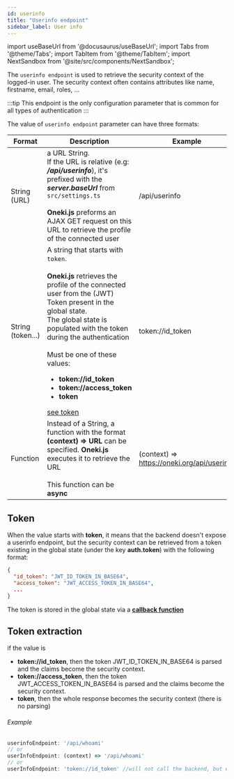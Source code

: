 ```yaml
---
id: userinfo
title: "Userinfo endpoint"
sidebar_label: User info
---
```

import useBaseUrl from '@docusaurus/useBaseUrl';
import Tabs from '@theme/Tabs';
import TabItem from '@theme/TabItem';
import NextSandbox from '@site/src/components/NextSandbox';


The `userinfo endpoint` is used to retrieve the security context of the logged-in user. The security context often contains attributes like name, firstname, email, roles, ...

:::tip
This endpoint is the only configuration parameter that is common for all types of authentication
:::


The value of `userinfo endpoint` parameter can have three formats:

| Format | Description | Example
| --- | ----------- | -------
| String (URL) | a URL String. <br/>If the URL is relative (e.g: ***/api/userinfo***), it's prefixed with the ***server.baseUrl*** from `src/settings.ts`<br/><br/>**Oneki.js** preforms an AJAX GET request on this URL to retrieve the profile of the connected user | /api/userinfo
| String (token...) | A string that starts with `token`.<br/><br/>**Oneki.js** retrieves the profile of the connected user from the (JWT) Token present in the global state.<br/>The global state is populated with the token during the authentication<br/><br/>Must be one of these values:<ul><li>**token://id_token**</li><li>**token://access_token**</li><li>**token**</li></ul>[see token](#token) | token://id_token
| Function | Instead of a String, a function with the format **(context) => URL** can be specified. **Oneki.js** executes it to retrieve the URL<br/><br/>This function can be **async** | (context) => https://oneki.org/api/userinfo

## Token
When the value starts with **token**, it means that the backend doesn't expose a userinfo endpoint, but the security context can be retrieved from a token existing in the global state (under the key **auth.token**) with the following format:

```json
{
  "id_token": "JWT_ID_TOKEN_IN_BASE64",
  "access_token": "JWT_ACCESS_TOKEN_IN_BASE64",
  ...
}
```
The token is stored in the global state via a **[callback function](#callback)**

## Token extraction

if the value is 
- **token://id_token**, then the token JWT_ID_TOKEN_IN_BASE64 is parsed and the claims become the security context.
- **token://access_token**, then the token JWT_ACCESS_TOKEN_IN_BASE64 is parsed and the claims become the security context.
- **token**, then the whole response becomes the security context (there is no parsing)

###### Example
```javascript
userinfoEndpoint: '/api/whoami'
// or
userInfoEndpoint: (context) => '/api/whoami'
// or
userInfoEndpoint: 'token://id_token' //will not call the backend, but expects that the token is in the global state
```